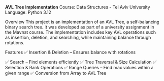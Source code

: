 **AVL Tree Implementation**
Course: Data Structures - Tel Aviv University
Language: Python 3.12

Overview
This project is an implementation of an AVL Tree, a self-balancing binary search tree. It was developed as part of a university assignment in the Mavnat course. The implementation includes key AVL operations such as insertion, deletion, and searching, while maintaining balance through rotations.

Features
✅ Insertion & Deletion – Ensures balance with rotations

✅ Search – Find elements efficiently
✅ Tree Traversal & Size Calculation
✅ Selection & Rank Operations
✅ Range Queries – Find max values within a given range
✅ Conversion from Array to AVL Tree

